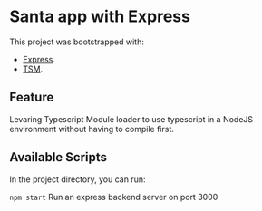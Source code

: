 # Santa app with Express

This project was bootstrapped with:
 - [Express](https://github.com/expressjs).
 - [TSM](https://github.com/lukeed/tsm).
 

 
## Feature
Levaring Typescript Module loader to use typescript in a NodeJS environment without having to compile first.

## Available Scripts

In the project directory, you can run:

```npm start```
Run an express backend server on port 3000



